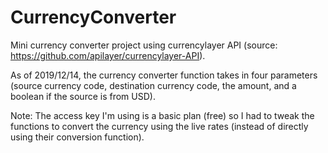 # CurrencyConverter
Mini currency converter project using currencylayer API (source: https://github.com/apilayer/currencylayer-API). 

As of 2019/12/14, the currency converter function takes in four parameters (source currency code, destination currency code, the amount, and a boolean if the source is from USD).

Note: The access key I'm using is a basic plan (free) so I had to tweak the functions to convert the currency using the live rates (instead of directly using their conversion function). 
